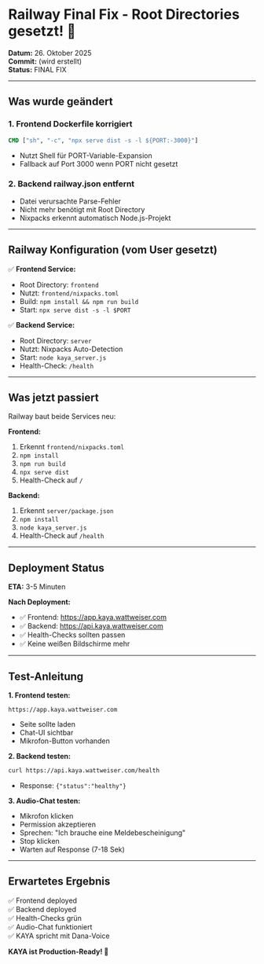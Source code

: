# Railway Final Fix - Root Directories gesetzt! 🎉

**Datum:** 26. Oktober 2025  
**Commit:** (wird erstellt)  
**Status:** FINAL FIX

---

## Was wurde geändert

### 1. Frontend Dockerfile korrigiert
```dockerfile
CMD ["sh", "-c", "npx serve dist -s -l ${PORT:-3000}"]
```
- Nutzt Shell für PORT-Variable-Expansion
- Fallback auf Port 3000 wenn PORT nicht gesetzt

### 2. Backend railway.json entfernt
- Datei verursachte Parse-Fehler
- Nicht mehr benötigt mit Root Directory
- Nixpacks erkennt automatisch Node.js-Projekt

---

## Railway Konfiguration (vom User gesetzt)

✅ **Frontend Service:**
- Root Directory: `frontend`
- Nutzt: `frontend/nixpacks.toml`
- Build: `npm install && npm run build`
- Start: `npx serve dist -s -l $PORT`

✅ **Backend Service:**
- Root Directory: `server`
- Nutzt: Nixpacks Auto-Detection
- Start: `node kaya_server.js`
- Health-Check: `/health`

---

## Was jetzt passiert

Railway baut beide Services neu:

**Frontend:**
1. Erkennt `frontend/nixpacks.toml`
2. `npm install`
3. `npm run build`
4. `npx serve dist`
5. Health-Check auf `/`

**Backend:**
1. Erkennt `server/package.json`
2. `npm install`
3. `node kaya_server.js`
4. Health-Check auf `/health`

---

## Deployment Status

**ETA:** 3-5 Minuten

**Nach Deployment:**
- ✅ Frontend: https://app.kaya.wattweiser.com
- ✅ Backend: https://api.kaya.wattweiser.com
- ✅ Health-Checks sollten passen
- ✅ Keine weißen Bildschirme mehr

---

## Test-Anleitung

**1. Frontend testen:**
```
https://app.kaya.wattweiser.com
```
- Seite sollte laden
- Chat-UI sichtbar
- Mikrofon-Button vorhanden

**2. Backend testen:**
```bash
curl https://api.kaya.wattweiser.com/health
```
- Response: `{"status":"healthy"}`

**3. Audio-Chat testen:**
- Mikrofon klicken
- Permission akzeptieren
- Sprechen: "Ich brauche eine Meldebescheinigung"
- Stop klicken
- Warten auf Response (7-18 Sek)

---

## Erwartetes Ergebnis

✅ Frontend deployed  
✅ Backend deployed  
✅ Health-Checks grün  
✅ Audio-Chat funktioniert  
✅ KAYA spricht mit Dana-Voice  

**KAYA ist Production-Ready! 🚀**

